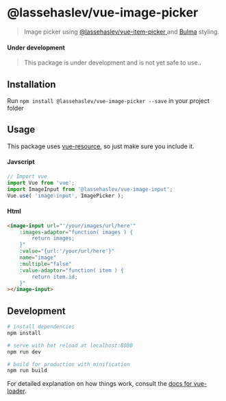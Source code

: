 # @lassehaslev/vue-image-picker

> Image picker using [ @lassehaslev/vue-item-picker ](https://github.com/LasseHaslev/vue-item-picker) and [Bulma](http://bulma.io/) styling.

#### Under development
> This package is under development and is not yet safe to use..

## Installation
Run ```npm install @lassehaslev/vue-image-picker --save``` in your project folder

## Usage
This package uses [vue-resource](https://github.com/vuejs/vue-resource), so just make sure you include it.
#### Javscript
```js
// Import vue
import Vue from 'vue';
import ImageInput from '@lassehaslev/vue-image-input';
Vue.use( 'image-input', ImagePicker );
```

#### Html
```html
<image-input url="'/your/images/url/here'"
    :images-adaptor="function( images ) {
        return images;
    }"
    :value="{url:'/your/url/here'}"
    name="image"
    :multiple="false"
    :value-adaptor="function( item ) {
        return item.id;
    }"
></image-input>
```



## Development

``` bash
# install dependencies
npm install

# serve with hot reload at localhost:8080
npm run dev

# build for production with minification
npm run build
```

For detailed explanation on how things work, consult the [docs for vue-loader](http://vuejs.github.io/vue-loader).
